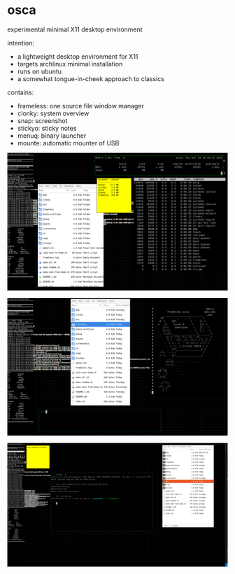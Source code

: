 # osca

experimental minimal X11 desktop environment

intention:
* a lightweight desktop environment for X11
* targets archlinux minimal installation
* runs on ubuntu
* a somewhat tongue-in-cheek approach to classics

contains:
* frameless: one source file window manager
* clonky: system overview
* snap: screenshot
* stickyo: sticky notes
* menuq: binary launcher
* mounte: automatic mounter of USB

![screenshot 1](screenshots/frameless-archlinux-1.png)


![screenshot 2](screenshots/frameless-archlinux-2.png)


![screenshot 3](screenshots/frameless-ubuntu-1.png)

